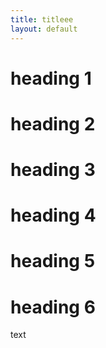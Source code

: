 ```yaml
---
title: titleee
layout: default
---
```


# heading 1
# heading 2
# heading 3
# heading 4
# heading 5
# heading 6

text